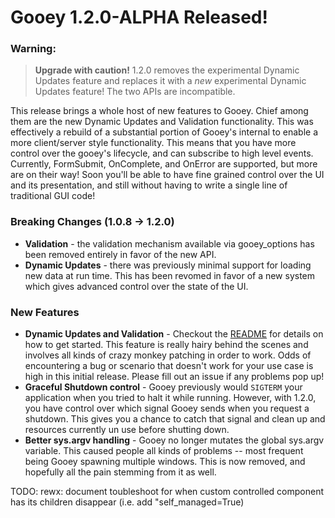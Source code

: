 # Gooey 1.2.0-ALPHA Released! 

### Warning: 

>**Upgrade with caution!** 1.2.0 removes the experimental Dynamic Updates feature and replaces it with a _new_ experimental Dynamic Updates feature! The two APIs are incompatible.    

This release brings a whole host of new features to Gooey. Chief among them are the new Dynamic Updates and Validation functionality. This was effectively a rebuild of a substantial portion of Gooey's internal to enable a more client/server style functionality. This means that you have more control over the gooey's lifecycle, and can subscribe to high level events. Currently, FormSubmit, OnComplete, and OnError are supported, but more are on their way! Soon you'll be able to have fine grained control over the UI and its presentation, and still without having to write a single line of traditional GUI code! 


### Breaking Changes (1.0.8 -> 1.2.0) 

 * **Validation** - the validation mechanism available via gooey_options has been removed entirely in favor of the new API.   
 * **Dynamic Updates** - there was previously minimal support for loading new data at run time. This has been revomed in favor of a new system which gives advanced control over the state of the UI. 

### New Features

* **Dynamic Updates and Validation** - Checkout the [README](https://github.com/chriskiehl/Gooey/blob/master/README.md) for details on how to get started. This feature is really hairy behind the scenes and involves all kinds of crazy monkey patching in order to work. Odds of encountering a bug or scenario that doesn't work for your use case is high in this initial release. Please fill out an issue if any problems pop up! 
* **Graceful Shutdown control** - Gooey previously would `SIGTERM` your application when you tried to halt it while running. However, with 1.2.0, you have control over which signal Gooey sends when you request a shutdown. This gives you a chance to catch that signal and clean up and resources currently un use before shutting down.
* **Better sys.argv handling** - Gooey no longer mutates the global sys.argv variable. This caused people all kinds of problems -- most frequent being Gooey spawning multiple windows. This is now removed, and hopefully all the pain stemming from it as well. 
     

TODO: rewx: document toubleshoot for when custom controlled component has its children disappear (i.e. add "self_managed=True)
 
  
  
 